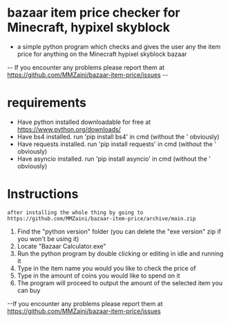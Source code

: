 # bazaar item price checker for Minecraft, hypixel skyblock
 - a simple python program which checks and gives the user any the item price for anything on the Minecraft hypixel skyblock bazaar

-- If you encounter any problems please report them at https://github.com/MMZaini/bazaar-item-price/issues --

# requirements
- Have python installed
    downloadable for free at https://www.python.org/downloads/
- Have bs4 installed.
    run 'pip install bs4' in cmd (without the ' obviously)
- Have requests installed.
    run 'pip install requests' in cmd (without the ' obviously)
- Have asyncio installed.
    run 'pip install asyncio' in cmd (without the ' obviously)

# Instructions
    after installing the whole thing by going to https://github.com/MMZaini/bazaar-item-price/archive/main.zip
1. Find the "python version" folder (you can delete the "exe version" zip if you won't be using it)
2. Locate "Bazaar Calculator.exe"
3. Run the python program by double clicking or editing in idle and running it
4. Type in the item name you would you like to check the price of
5. Type in the amount of coins you would like to spend on it
6. The program will proceed to output the amount of the selected item you can buy

--If you encounter any problems please report them at https://github.com/MMZaini/bazaar-item-price/issues
